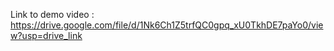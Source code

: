 
Link to demo video : https://drive.google.com/file/d/1Nk6Ch1Z5trfQC0gpq_xU0TkhDE7paYo0/view?usp=drive_link


